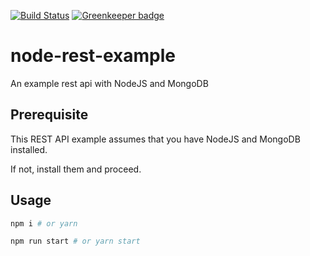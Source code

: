 [![Build Status](https://travis-ci.org/scriptex/node-rest-example.svg?branch=master)](https://travis-ci.org/scriptex/node-rest-example) [![Greenkeeper badge](https://badges.greenkeeper.io/scriptex/node-rest-example.svg)](https://greenkeeper.io/)

# node-rest-example

An example rest api with NodeJS and MongoDB

## Prerequisite

This REST API example assumes that you have NodeJS and MongoDB installed.

If not, install them and proceed.

## Usage

```sh
npm i # or yarn

npm run start # or yarn start
```

